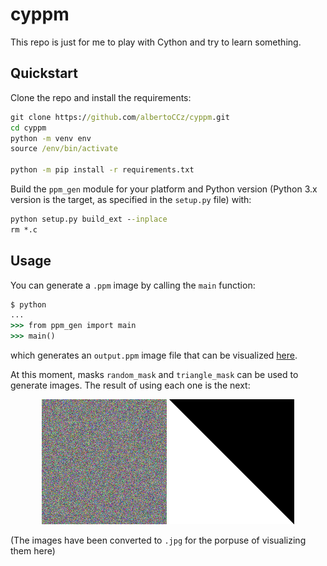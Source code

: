# cyppm
This repo is just for me to play with Cython and try to learn something.

## Quickstart
Clone the repo and install the requirements:
```cmd
git clone https://github.com/albertoCCz/cyppm.git
cd cyppm
python -m venv env
source /env/bin/activate

python -m pip install -r requirements.txt
```
Build the `ppm_gen` module for your platform and Python version (Python 3.x version is the target, as specified in the `setup.py` file) with:
```cmd
python setup.py build_ext --inplace
rm *.c
```

## Usage
You can generate a `.ppm` image by calling the `main` function:
```cmd
$ python
...
>>> from ppm_gen import main
>>> main()
```
which generates an `output.ppm` image file that can be visualized [here](https://www.cs.rhodes.edu/welshc/COMP141_F16/ppmReader.html).

At this moment, masks `random_mask` and `triangle_mask` can be used to generate images. The result of using each one is the next:
<p align="middle">
    <img src="images/random.jpg" width="200" />
    <img src="images/triangle.jpg" width="200" />
</p>

(The images have been converted to `.jpg` for the porpuse of visualizing them here)